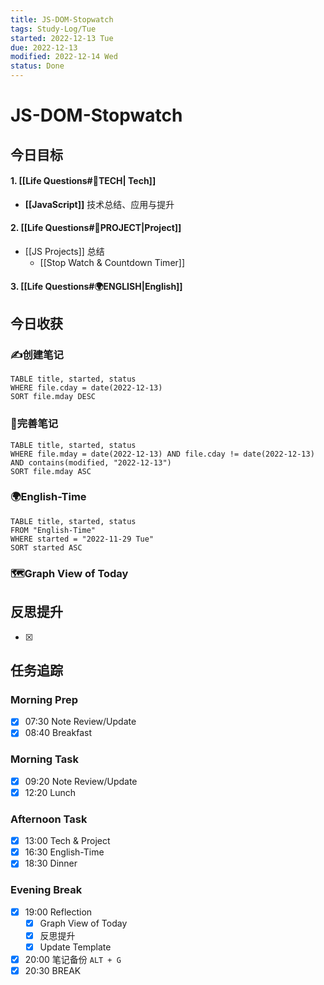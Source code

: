 ```yaml
---
title: JS-DOM-Stopwatch
tags: Study-Log/Tue
started: 2022-12-13 Tue
due: 2022-12-13
modified: 2022-12-14 Wed
status: Done
---
```

# JS-DOM-Stopwatch
## 今日目标
#### 1. [[Life Questions#🚀TECH| Tech]]
- **[[JavaScript]]** 技术总结、应用与提升
#### 2. [[Life Questions#🚀PROJECT|Project]]
- [[JS Projects]] 总结
	- [[Stop Watch & Countdown Timer]]
#### 3. [[Life Questions#🌍ENGLISH|English]]

## 今日收获
### ✍️创建笔记

```dataview
TABLE title, started, status
WHERE file.cday = date(2022-12-13)
SORT file.mday DESC
```

### 📝完善笔记

```dataview
TABLE title, started, status
WHERE file.mday = date(2022-12-13) AND file.cday != date(2022-12-13) AND contains(modified, "2022-12-13")
SORT file.mday ASC
```

### 🌍English-Time

```dataview
TABLE title, started, status
FROM "English-Time"
WHERE started = "2022-11-29 Tue"
SORT started ASC
```

### 🗺️Graph View of Today

## 反思提升
- [x] 
## 任务追踪
### Morning Prep
- [x] 07:30 Note Review/Update
- [x] 08:40 Breakfast
### Morning Task
- [x] 09:20 Note Review/Update
- [x] 12:20 Lunch
### Afternoon Task
- [x] 13:00 Tech & Project
- [x] 16:30 English-Time
- [x] 18:30 Dinner
### Evening Break
- [x] 19:00 Reflection
	- [x] Graph View of Today
	- [x] 反思提升
	- [x] Update Template 
- [x] 20:00 笔记备份 `ALT + G`
- [x] 20:30 BREAK